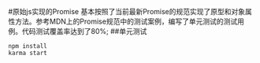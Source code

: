#原始js实现的Promise
基本按照了当前最新Promise的规范实现了原型和对象属性方法。参考MDN上的Promise规范中的测试案例，编写了单元测试的测试用例。代码测试覆盖率达到了80%;
##单元测试
```
npm install
karma start
```